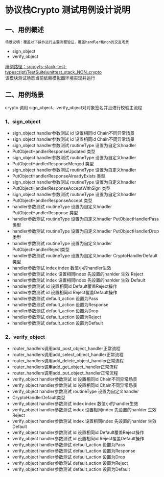 协议栈Crypto 测试用例设计说明
=======
一、用例概述
--------
    场景说明：覆盖以下操作进行主要流程验证，覆盖handler和non的交互场景
        
* sign_object
* verify_object

<u>用例路径：src\cyfs-stack-test-typescript\TestSuite\unittest_stack_NON_crypto</u>  
该模块测试场景当前依赖模拟器环境实现并运行

二、用例场景
--------
crypto 调用 sign_object、verify_object对对象签名并且进行校验主流程
### 1、sign_object
* sign_object handler参数测试 id 设置相同id Chain不同异常场景
* sign_object handler参数测试 id 设置相同id Chain不同异常场景
* sign_object handler参数测试 routineType 设置为自定义hnadler 
* PutObjectHandlerResponseUpdated 类型
* sign_object handler参数测试 routineType 设置为自定义hnadler 
* PutObjectHandlerResponseMerged 类型
* sign_object handler参数测试 routineType 设置为自定义hnadler 
* PutObjectHandlerResponseAlreadyExists 类型
* sign_object handler参数测试 routineType 设置为自定义hnadler 
* PutObjectHandlerResponseAcceptWithSign 类型  
* sign_object handler参数测试 routineType 设置为自定义hnadler   
* PutObjectHandlerResponseAccept 类型   
* handler参数测试 routineType 设置为自定义hnadler PutObjectHandlerResponse 类型  
* handler参数测试 routineType 设置为自定义hnadler PutObjectHandlerPass 类型   
* handler参数测试 routineType 设置为自定义hnadler PutObjectHandlerDrop 类型   
* handler参数测试 routineType 设置为自定义hnadler PutObjectHandlerReject类型  
* handler参数测试 routineType 设置为自定义hnadler CryptoHandlerDefault类型  
* handler参数测试 index index 数值小的handler生效  
* handler参数测试 index 设置相同index 先设置的hanlder 生效 Reject  
* handler参数测试 index 设置相同index 先设置的hanlder 生效 Default  
* handler参数测试 id 设置相同id Default覆盖Reject操作   
* handler参数测试 id 设置相同id Reject覆盖Default操作  
* handler参数测试 default_action 设置为Pass  
* handler参数测试 default_action 设置为Response  
* handler参数测试 default_action 设置为Drop  
* handler参数测试 default_action 设置为Reject  
* handler参数测试 default_action 设置为Default    
### 2、verify_object
* router_handlers调用add_post_object_handler正常流程  
* router_handlers调用add_select_object_handler正常流程  
* router_handlers调用add_delete_object_handler正常流程  
* router_handlers调用add_get_object_handler正常流程   
* router_handlers调用add_put_object_handler正常流程  
* verify_object handler参数测试 id 设置相同id Chain不同异常场景  
* verify_object handler参数测试 id 设置相同id Chain不同异常场景  
* verify_object handler参数测试 routineType 设置为自定义handler   
* CryptoHandlerDefault类型    
* verify_object handler参数测试 index index 数值小的handler生效     
* verify_object handler参数测试 index 设置相同index 先设置的hanlder 生效 Reject  
* verify_object handler参数测试 index 设置相同index 先设置的hanlder 生效 Default  
* verify_object handler参数测试 id 设置相同id Default覆盖Reject操作  
* verify_object handler参数测试 id 设置相同id Reject覆盖Default操作  
* verify_object handler参数测试 default_action 设置为Pass  
* verify_object handler参数测试 default_action 设置为Response  
* verify_object handler参数测试 default_action 设置为Drop  
* verify_object handler参数测试 default_action 设置为Reject  
* verify_object handler参数测试 default_action 设置为Default  